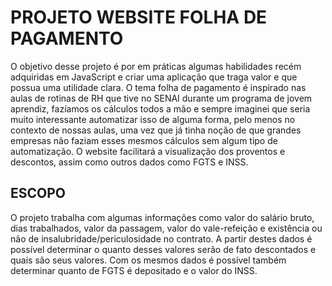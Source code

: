 # **PROJETO WEBSITE FOLHA DE PAGAMENTO**
O objetivo desse projeto é por em práticas algumas habilidades recém adquiridas em JavaScript e criar uma aplicação que traga valor e que possua uma utilidade clara. O tema folha de pagamento é inspirado nas aulas de rotinas de RH que tive no SENAI durante um programa de jovem aprendiz, fazíamos os cálculos todos a mão e sempre imaginei que seria muito interessante automatizar isso de alguma forma, pelo menos no contexto de nossas aulas, uma vez que já tinha noção de que grandes empresas não faziam esses mesmos cálculos sem algum tipo de automatização. O website facilitará a visualização dos proventos e descontos, assim como outros dados como FGTS e INSS.
## ESCOPO
O projeto trabalha com algumas informações como valor do salário bruto, dias trabalhados, valor da passagem, valor do vale-refeição e existência ou não de insalubridade/periculosidade no contrato. A partir destes dados é possível determinar o quanto desses valores serão de fato descontados e quais são seus valores. Com os mesmos dados é possível também determinar quanto de FGTS é depositado e o valor do INSS.

